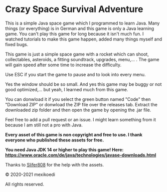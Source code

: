 # Crazy Space Survival Adventure

This is a simple Java space game which I programmed to learn Java. 
Many things (or everything) is in German and this game is only a Java learning game. 
You can't play this game for long because it isn't much fun. I watched tutorials to make this game happen, added many things myself and fixed bugs. 

This game is just a simple space game with a rocket which can shoot, collectables, asteroids, a fitting soundtrack, upgrades, menu,... . 
The game will gain speed after some time to increase the difficulty.

Use ESC if you start the game to pause and to look into every menu. 

Yes the window should be so small.
And yes this game may be buggy or not good optimized,... but yeah, I learned much from this game.


You can donwload it if you select the green button named "Code" then "Download ZIP" or donwload the ZIP file over the releases tab. Extract the downloaded zip folder and then open the game by opening the .jar file.


Feel free to add a pull request or an issue. I might learn something from it because I am still not a pro with Java.


**Every asset of this game is non copyright and free to use. I thank everyone who published these assets for free.**

**You need Java JDK 14 or higher to play this game! Here: https://www.oracle.com/de/java/technologies/javase-downloads.html**

Thanks to [Slifer808](https://steamcommunity.com/profiles/76561198347469960) for the help with the assets.

© 2020-2021 mexikoedi 

All rights reserved.
